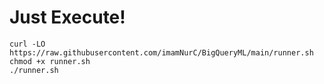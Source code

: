 # Just Execute!

```
curl -LO https://raw.githubusercontent.com/imamNurC/BigQueryML/main/runner.sh
chmod +x runner.sh
./runner.sh
```
